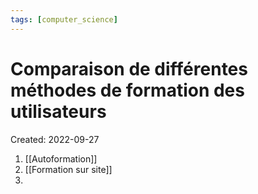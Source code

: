 ```yaml
---
tags: [computer_science] 
---
```

# Comparaison de différentes méthodes de formation des utilisateurs
Created: 2022-09-27

1. [[Autoformation]]
2. [[Formation sur site]]
3. 